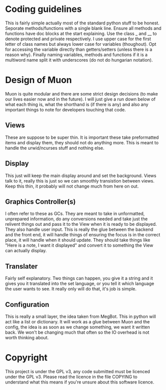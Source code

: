 Coding guidelines
=================

This is fairly simple actually most of the standard python stuff to be honest. Seporate methods/functions with a single blank line.
Ensure all methods and functions have doc blocks at the start explaining. Use the class _ and __ to denote protected and private 
respectively. I use upper case for the first letter of class names but always lower case for variables (thoughout). Opt for accessing the variable directly than getters/setters (unless there is a reason why). Finally naming variables, methods and functions if it is a multiword name split it with underscores (do not do hungarian notation).

Design of Muon
===============

Muon is quite modular and there are some strict design decisions (to make our lives easier now and in the future). I will just give a run down below of what each thing is, what the shorthand is (if there is any) and also any important things to note for developers touching that code.

Views
-----
These are suppose to be super thin. It is important these take preformatted items and display them, they should not do anything more. This is meant to handle the urwid/ncurses stuff and nothing else.

Display
-------
This just will keep the main display around and set the background. Views talk to it, really this is just so we can smoothly transistion between views. Keep this thin, it probably will not change much from here on out.

Graphics Controller(s) 
-----------------------
I often refer to these as GCs. They are meant to take in unformatted, unprepared information, do any conversions needed and take just the relivent things out and pass it to the View when it is ready to be displayed. They also handle user input. This is really the glue between the backend and the front end, it will handle things of ensuring the focus is in the correct place, it will handle when it should update. They should take things like "Here is a note, I want it displayed" and convert it to something the View can actually display.

Translater 
-----------
Fairly self explanatory. Two things can happen, you give it a string and it gives you it translated into the set language, or you tell it which language the user wants to see. It really only will do that, it's job is simple.

Configuration
--------------
This is really a small layer, the idea taken from MegBot. This in python will act like a list or dictionary. It will work as a glue between Muon and the config, the idea is as soon as we change something, we want it written back. We won't be changing much that often so the IO overhead is not worth thinking about. 

Copyright 
=========
This project is under the GPL v3, any code submitted must be licenced under the GPL v3. Please read the licence in the file COPYING to understand what this means if you're unsure about this software licence.

